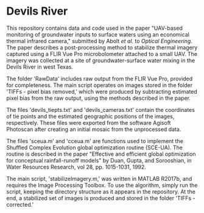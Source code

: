 # Devils River

This repository contains data and code used in the paper "UAV-based monitoring of groundwater inputs to surface waters using an economical thermal infrared camera," submitted by Abolt *et al.* to *Optical Engineering*. The paper describes a post-processing method to stabilize thermal imagery captured using a FLIR Vue Pro microbolometer attached to a small UAV. The imagery was collected at a site of groundwater-surface water mixing in the Devils River in west Texas.

The folder 'RawData' includes raw output from the FLIR Vue Pro, provided for completeness. The main script operates on images stored in the folder 'TIFFs - pixel bias removed,' which were produced by subtracting estimated pixel bias from the raw output, using the methods described in the paper.

The files 'devils_tiepts.txt' and 'devils_cameras.txt' contain the coordinates of tie points and the estimated geographic positions of the images, respectively. These files were exported from the software Agisoft Photoscan after creating an initial mosaic from the unprocessed data.

The files 'sceua.m' and 'cceua.m' are functions used to implement the Shuffled Complex Evolution global optimization routine (SCE-UA). The routine is described in the paper "Effective and efficient global optimization for conceptual rainfall-runoff models" by Duan, Gupta, and Sorooshian, in Water Resources Research, vol 28, pp. 1015-1031, 1992.

The main script, 'stabilizeImagery.m,' was written in MATLAB R2017b, and requires the Image Processing Toolbox. To use the algorithm, simply run the script, keeping the directory structure as it appears in the repository. At the end, a stabilized set of images is produced and stored in the folder 'TIFFs - corrected.'
